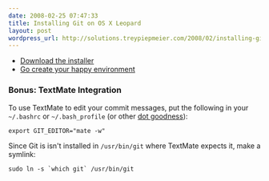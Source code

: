 ```yaml
---
date: 2008-02-25 07:47:33
title: Installing Git on OS X Leopard
layout: post
wordpress_url: http://solutions.treypiepmeier.com/2008/02/installing-git-on-os-x-leopard/
---
```

- [Download the installer](http://code.google.com/p/git-osx-installer/)
- [Go create your happy environment](/2009/03/09/a-happy-git-environment-on-osx-leopard/)

### Bonus: TextMate Integration

To use TextMate to edit your commit messages, put the following in your `~/.bashrc` or `~/.bash_profile` (or other [dot goodness](http://github.com/trey/dotfiles)):

    export GIT_EDITOR="mate -w"

Since Git is isn't installed in `/usr/bin/git` where TextMate expects it, make a symlink:

    sudo ln -s `which git` /usr/bin/git



